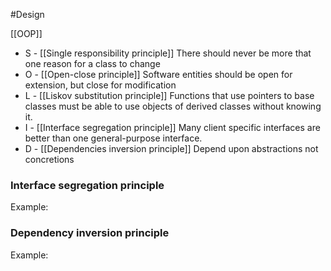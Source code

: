 #Design

[[OOP]]

- S - [[Single responsibility principle]] There should never be more that one reason for a class to change
- O - [[Open-close principle]] Software entities should be open for extension, but close for modification
- L - [[Liskov substitution principle]] Functions that use pointers to base classes must be able to use objects of derived classes without knowing it. 
- I - [[Interface segregation principle]] Many client specific interfaces are better than one general-purpose interface.
- D - [[Dependencies inversion principle]] Depend upon abstractions not concretions


### Interface segregation principle
Example:




### Dependency inversion principle
Example:



